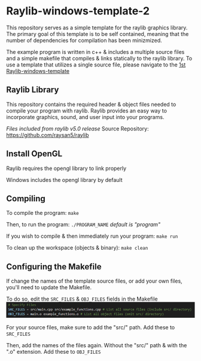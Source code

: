 # Raylib-windows-template-2

This repository serves as a simple template for the raylib graphics library.
The primary goal of this template is to be self contained, meaning that the
number of dependencies for compilation has been minizmized.

The example program is written in c++ & includes a multiple source files and a simple makefile that
compiles & links statically to the raylib library.
To use a template that utilizes a single source file, please navigate to the 
[1st Raylib-windows-template](https://github.com/DevHawksUTM/Raylib-windows-template-1)

## Raylib Library

This repository contains the required header & object files needed
to compile your program with raylib. Raylib provides an easy way to 
incorporate graphics, sound, and user input into your programs.

*Files included from raylib v5.0 release*
Source Repository: https://github.com/raysan5/raylib

## Install OpenGL

Raylib requires the opengl library to link properly

Windows includes the opengl library by default

## Compiling

To compile the program: `make`

Then, to run the program: `./PROGRAM_NAME` *default is "program"*

If you wish to compile & then immediately run your program: `make run`

To clean up the workspace (objects & binary): `make clean`

## Configuring the Makefile

If change the names of the template source files, or add
your own files, you'll need to update the Makefile.

To do so, edit the `SRC_FILES` & `OBJ_FILES` fields in the Makefile
![alt text](image.png)

For your source files, make sure to add the "src/" path. Add these to `SRC_FILES`

Then, add the names of the files again. Without the "src/" path & with the ".o" extension.
Add these to `OBJ_FILES`
